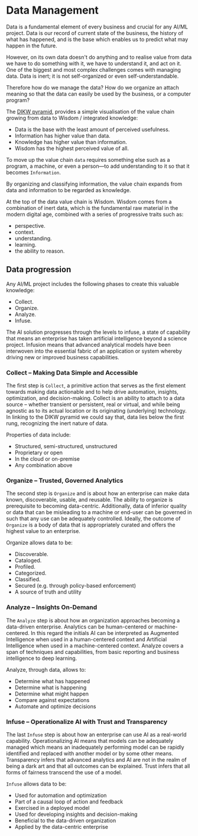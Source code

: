 # Data Management

Data is a fundamental element of every business and crucial for any AI/ML project. Data is our record of current state of the business, the history of what has happened, and is the base which enables us to predict what may happen in the future.

However, on its own data doesn't do anything and to realise value from data we have to do something with it, we have to understand it, and act on it. One of the biggest and most complex challenges comes with managing data. Data is inert; it is not self-organized or even self-understandable. 

Therefore how do we manage the data? How do we organize an attach meaning so that the data can easily be used by the business, or a computer program?

The [DIKW pyramid](https://en.wikipedia.org/wiki/DIKW_pyramid), provides a simple visualisation of the value chain growing from data to Wisdom / integrated knowledge:

* Data is the base with the least amount of perceived usefulness.
* Information has higher value than data.
* Knowledge has higher value than information.
* Wisdom has the highest perceived value of all.

To move up the value chain `data` requires something else such as a program, a machine, or even a person—to add understanding to it so that it becomes `Information`.

By organizing and classifying information, the value chain expands from data and information to be regarded as knowledge.

At the top of the data value chain is Wisdom. Wisdom comes from a combination of inert data, which is the fundamental raw material in the modern digital age, combined with a series of progressive traits such as:

* perspective.
* context.
* understanding.
* learning.
* the ability to reason.

## Data progression

Any AI/ML project includes the following phases to create this valuable knowledge:

* Collect.
* Organize.
* Analyze.
* Infuse.


The AI solution progresses through the levels to infuse, a state of capability that means an enterprise has taken artificial intelligence beyond a science project. Infusion means that advanced analytical models have been interwoven into the essential fabric of an application or system whereby driving new or improved business capabilities.

### Collect – Making Data Simple and Accessible

The first step is `Collect`, a primitive action that serves as the first element towards making data actionable and to help drive automation, insights, optimization, and decision-making. Collect is an ability to attach to a data source – whether transient or persistent, real or virtual, and while being agnostic as to its actual location or its originating (underlying) technology. In linking to the DIKW pyramid we could say that, data lies below the first rung, recognizing the inert nature of data.

Properties of data include:

* Structured, semi-structured, unstructured
* Proprietary or open
* In the cloud or on-premise
* Any combination above

### Organize – Trusted, Governed Analytics

The second step is `Organize` and is about how an enterprise can make data known, discoverable, usable, and reusable. The ability to organize is prerequisite to becoming data-centric. Additionally, data of inferior quality or data that can be misleading to a machine or end-user can be governed in such that any use can be adequately controlled. Ideally, the outcome of `Organize` is a body of data that is appropriately curated and offers the highest value to an enterprise. 

Organize allows data to be:

* Discoverable.
* Cataloged.
* Profiled.
* Categorized.
* Classified.
* Secured (e.g. through policy-based enforcement)
* A source of truth and utility

### Analyze – Insights On-Demand

The `Analyze` step is about how an organization approaches becoming a data-driven enterprise. Analytics can be human-centered or machine-centered. In this regard the initials AI can be interpreted as Augmented Intelligence when used in a human-centered context and Artificial Intelligence when used in a machine-centered context. Analyze covers a span of techniques and capabilities, from basic reporting and business intelligence to deep learning. 

Analyze, through data, allows to:

* Determine what has happened
* Determine what is happening
* Determine what might happen
* Compare against expectations
* Automate and optimize decisions

### Infuse – Operationalize AI with Trust and Transparency

The last `Infuse` step is about how an enterprise can use AI as a real-world capability. Operationalizing AI means that models can be adequately managed which means an inadequately performing model can be rapidly identified and replaced with another model or by some other means. Transparency infers that advanced analytics and AI are not in the realm of being a dark art and that all outcomes can be explained. Trust infers that all forms of fairness transcend the use of a model. 

`Infuse` allows data to be:

* Used for automation and optimization
* Part of a causal loop of action and feedback
* Exercised in a deployed model
* Used for developing insights and decision-making
* Beneficial to the data-driven organization
* Applied by the data-centric enterprise
